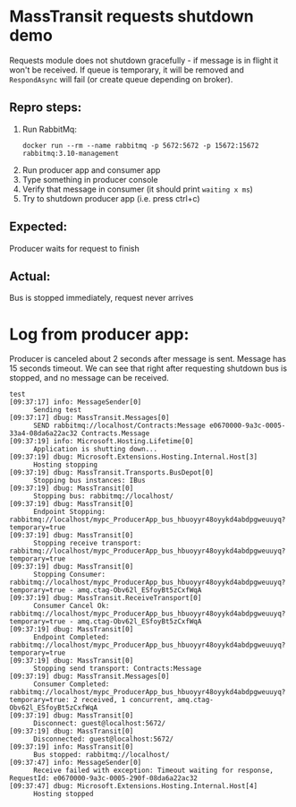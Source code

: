 # MassTransit requests shutdown demo

Requests module does not shutdown gracefully - if message is in flight it won't be received. If queue is temporary, it will be removed and `RespondAsync` will fail (or create queue depending on broker).

## Repro steps:

1. Run RabbitMq:
    ```
    docker run --rm --name rabbitmq -p 5672:5672 -p 15672:15672 rabbitmq:3.10-management
    ```
2. Run producer app and consumer app
3. Type something in producer console
4. Verify that message in consumer (it should print `waiting x ms`)
5. Try to shutdown producer app (i.e. press ctrl+c)

## Expected:

Producer waits for request to finish

## Actual:

Bus is stopped immediately, request never arrives

# Log from producer app:

Producer is canceled about 2 seconds after message is sent. Message has 15 seconds timeout. We can see that right after requesting shutdown bus is stopped, and no message can be received.

```text
test
[09:37:17] info: MessageSender[0]
      Sending test
[09:37:17] dbug: MassTransit.Messages[0]
      SEND rabbitmq://localhost/Contracts:Message e0670000-9a3c-0005-33a4-08da6a22ac32 Contracts.Message
[09:37:19] info: Microsoft.Hosting.Lifetime[0]
      Application is shutting down...
[09:37:19] dbug: Microsoft.Extensions.Hosting.Internal.Host[3]
      Hosting stopping
[09:37:19] dbug: MassTransit.Transports.BusDepot[0]
      Stopping bus instances: IBus
[09:37:19] dbug: MassTransit[0]
      Stopping bus: rabbitmq://localhost/
[09:37:19] dbug: MassTransit[0]
      Endpoint Stopping: rabbitmq://localhost/mypc_ProducerApp_bus_hbuoyyr48oyykd4abdpgweuuyq?temporary=true
[09:37:19] dbug: MassTransit[0]
      Stopping receive transport: rabbitmq://localhost/mypc_ProducerApp_bus_hbuoyyr48oyykd4abdpgweuuyq?temporary=true
[09:37:19] dbug: MassTransit[0]
      Stopping Consumer: rabbitmq://localhost/mypc_ProducerApp_bus_hbuoyyr48oyykd4abdpgweuuyq?temporary=true - amq.ctag-Obv62l_ESfoyBt5zCxfWqA
[09:37:19] dbug: MassTransit.ReceiveTransport[0]
      Consumer Cancel Ok: rabbitmq://localhost/mypc_ProducerApp_bus_hbuoyyr48oyykd4abdpgweuuyq?temporary=true - amq.ctag-Obv62l_ESfoyBt5zCxfWqA
[09:37:19] dbug: MassTransit[0]
      Endpoint Completed: rabbitmq://localhost/mypc_ProducerApp_bus_hbuoyyr48oyykd4abdpgweuuyq?temporary=true
[09:37:19] dbug: MassTransit[0]
      Stopping send transport: Contracts:Message
[09:37:19] dbug: MassTransit.Messages[0]
      Consumer Completed: rabbitmq://localhost/mypc_ProducerApp_bus_hbuoyyr48oyykd4abdpgweuuyq?temporary=true: 2 received, 1 concurrent, amq.ctag-Obv62l_ESfoyBt5zCxfWqA
[09:37:19] dbug: MassTransit[0]
      Disconnect: guest@localhost:5672/
[09:37:19] dbug: MassTransit[0]
      Disconnected: guest@localhost:5672/
[09:37:19] info: MassTransit[0]
      Bus stopped: rabbitmq://localhost/
[09:37:47] info: MessageSender[0]
      Receive failed with exception: Timeout waiting for response, RequestId: e0670000-9a3c-0005-290f-08da6a22ac32
[09:37:47] dbug: Microsoft.Extensions.Hosting.Internal.Host[4]
      Hosting stopped
```
